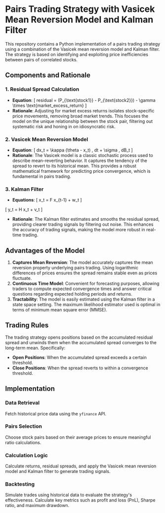 # Pairs Trading Strategy with Vasicek Mean Reversion Model and Kalman Filter

This repository contains a Python implementation of a pairs trading strategy using a combination of the Vasicek mean reversion model and Kalman filter. The strategy is based on identifying and exploiting price inefficiencies between pairs of correlated stocks.

## Components and Rationale

### 1. Residual Spread Calculation
- **Equation**: \[ residual = (P_{\text{stock1}} - P_{\text{stock2}}) - \gamma \times \text{market\_excess\_return} \]
- **Rationale**: Adjusting for market excess returns isolates stock-specific price movements, removing broad market trends. This focuses the model on the unique relationship between the stock pair, filtering out systematic risk and honing in on idiosyncratic risk.

### 2. Vasicek Mean Reversion Model
- **Equation**: \[ dx_t = \kappa (\theta - x_t) \, dt + \sigma \, dB_t \]
- **Rationale**: The Vasicek model is a classic stochastic process used to describe mean-reverting behavior. It captures the tendency of the spread to revert to its historical mean. This provides a robust mathematical framework for predicting price convergence, which is fundamental in pairs trading.

### 3. Kalman Filter
- **Equations**: 
  \[ 
x_t = F x_{t-1} + w_t 
\]

\[ 
y_t = H x_t + v_t 
\]
- **Rationale**: The Kalman filter estimates and smooths the residual spread, providing clearer trading signals by filtering out noise. This enhances the accuracy of trading signals, making the model more robust in real-time trading.

## Advantages of the Model
1. **Captures Mean Reversion**: The model accurately captures the mean reversion property underlying pairs trading. Using logarithmic differences of prices ensures the spread remains stable even as prices fluctuate.
2. **Continuous Time Model**: Convenient for forecasting purposes, allowing traders to compute expected convergence times and answer critical questions regarding expected holding periods and returns.
3. **Tractability**: The model is easily estimated using the Kalman filter in a state space setting. The maximum likelihood estimator used is optimal in terms of minimum mean square error (MMSE).

## Trading Rules
The trading strategy opens positions based on the accumulated residual spread and unwinds them when the accumulated spread converges to the long-term mean. Specifically:
- **Open Positions**: When the accumulated spread exceeds a certain threshold.
- **Close Positions**: When the spread reverts to within a convergence threshold.

## Implementation

### Data Retrieval
Fetch historical price data using the `yfinance` API.

### Pairs Selection
Choose stock pairs based on their average prices to ensure meaningful ratio calculations.

### Calculation Logic
Calculate returns, residual spreads, and apply the Vasicek mean reversion model and Kalman filter to generate trading signals.

### Backtesting
Simulate trades using historical data to evaluate the strategy's effectiveness. Calculate key metrics such as profit and loss (PnL), Sharpe ratio, and maximum drawdown.
